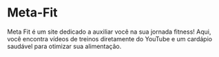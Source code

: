 # Meta-Fit
Meta Fit é um site dedicado a auxiliar você na sua jornada fitness! Aqui, você encontra vídeos de treinos diretamente do YouTube e um cardápio saudável para otimizar sua alimentação.  

